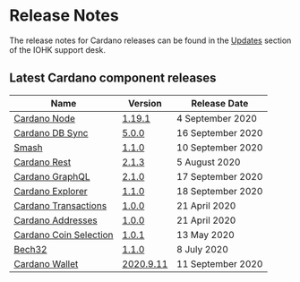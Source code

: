 # Release Notes

The release notes for Cardano releases can be found in the [Updates](https://iohk.zendesk.com/hc/en-us/sections/360002160134-Updates) section of the IOHK support desk.

## Latest Cardano component releases

Name | Version | Release Date
-|-|-
[Cardano Node](https://github.com/input-output-hk/cardano-node) | [1.19.1](https://github.com/input-output-hk/cardano-node/releases/tag/1.19.1) | 4 September 2020
[Cardano DB Sync](https://github.com/input-output-hk/cardano-db-sync/releases) | [5.0.0](https://github.com/input-output-hk/cardano-db-sync/releases/tag/5.0.0) | 16 September 2020
[Smash](https://github.com/input-output-hk/smash) | [1.1.0](https://github.com/input-output-hk/smash/releases/tag/1.1.0) | 10 September 2020
[Cardano Rest](https://github.com/input-output-hk/cardano-rest) | [2.1.3](https://github.com/input-output-hk/cardano-rest/releases/tag/2.1.3) | 5 August 2020
[Cardano GraphQL](https://github.com/input-output-hk/cardano-graphql) | [2.1.0](https://github.com/input-output-hk/cardano-graphql/releases/tag/2.1.0) | 17 September 2020
[Cardano Explorer](https://github.com/input-output-hk/cardano-explorer-app) | [1.1.0](https://github.com/input-output-hk/cardano-explorer-app/releases/tag/1.1.0) | 18 September 2020
[Cardano Transactions](https://github.com/input-output-hk/cardano-transactions) | [1.0.0](https://github.com/input-output-hk/cardano-transactions/releases/tag/1.0.0) | 21 April 2020
[Cardano Addresses](https://github.com/input-output-hk/cardano-addresses) | [1.0.0](https://github.com/input-output-hk/cardano-addresses/releases/tag/1.0.0) |  21 April 2020
[Cardano Coin Selection](https://github.com/input-output-hk/cardano-coin-selection) | [1.0.1](https://github.com/input-output-hk/cardano-coin-selection/releases/tag/v1.0.1) | 13 May 2020
[Bech32](https://github.com/input-output-hk/bech32) | [1.1.0](https://github.com/input-output-hk/bech32/releases/tag/v1.1.0) | 8 July 2020
[Cardano Wallet](https://github.com/input-output-hk/cardano-wallet) | [2020.9.11](https://github.com/input-output-hk/cardano-wallet/releases/tag/v2020-09-11) | 11 September 2020
